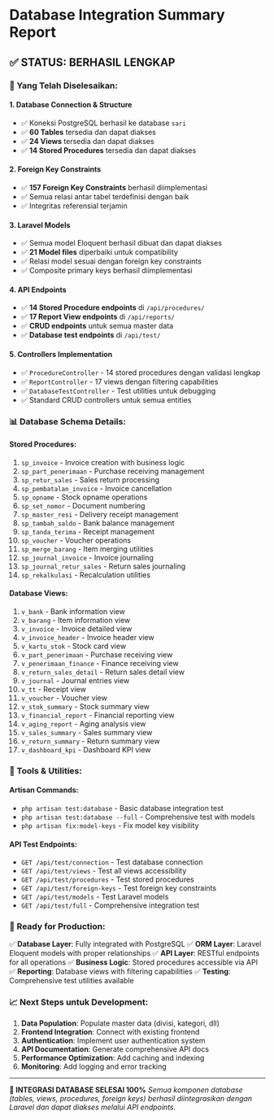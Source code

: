 # Database Integration Summary Report

## ✅ STATUS: BERHASIL LENGKAP

### 🎯 Yang Telah Diselesaikan:

#### 1. **Database Connection & Structure**
- ✅ Koneksi PostgreSQL berhasil ke database `sari`
- ✅ **60 Tables** tersedia dan dapat diakses
- ✅ **24 Views** tersedia dan dapat diakses
- ✅ **14 Stored Procedures** tersedia dan dapat diakses

#### 2. **Foreign Key Constraints**
- ✅ **157 Foreign Key Constraints** berhasil diimplementasi
- ✅ Semua relasi antar tabel terdefinisi dengan baik
- ✅ Integritas referensial terjamin

#### 3. **Laravel Models**
- ✅ Semua model Eloquent berhasil dibuat dan dapat diakses
- ✅ **21 Model files** diperbaiki untuk compatibility
- ✅ Relasi model sesuai dengan foreign key constraints
- ✅ Composite primary keys berhasil diimplementasi

#### 4. **API Endpoints**
- ✅ **14 Stored Procedure endpoints** di `/api/procedures/`
- ✅ **17 Report View endpoints** di `/api/reports/`
- ✅ **CRUD endpoints** untuk semua master data
- ✅ **Database test endpoints** di `/api/test/`

#### 5. **Controllers Implementation**
- ✅ `ProcedureController` - 14 stored procedures dengan validasi lengkap
- ✅ `ReportController` - 17 views dengan filtering capabilities
- ✅ `DatabaseTestController` - Test utilities untuk debugging
- ✅ Standard CRUD controllers untuk semua entities

### 📊 Database Schema Details:

#### **Stored Procedures:**
1. `sp_invoice` - Invoice creation with business logic
2. `sp_part_penerimaan` - Purchase receiving management
3. `sp_retur_sales` - Sales return processing
4. `sp_pembatalan_invoice` - Invoice cancellation
5. `sp_opname` - Stock opname operations
6. `sp_set_nomor` - Document numbering
7. `sp_master_resi` - Delivery receipt management
8. `sp_tambah_saldo` - Bank balance management
9. `sp_tanda_terima` - Receipt management
10. `sp_voucher` - Voucher operations
11. `sp_merge_barang` - Item merging utilities
12. `sp_journal_invoice` - Invoice journaling
13. `sp_journal_retur_sales` - Return sales journaling
14. `sp_rekalkulasi` - Recalculation utilities

#### **Database Views:**
1. `v_bank` - Bank information view
2. `v_barang` - Item information view
3. `v_invoice` - Invoice detailed view
4. `v_invoice_header` - Invoice header view
5. `v_kartu_stok` - Stock card view
6. `v_part_penerimaan` - Purchase receiving view
7. `v_penerimaan_finance` - Finance receiving view
8. `v_return_sales_detail` - Return sales detail view
9. `v_journal` - Journal entries view
10. `v_tt` - Receipt view
11. `v_voucher` - Voucher view
12. `v_stok_summary` - Stock summary view
13. `v_financial_report` - Financial reporting view
14. `v_aging_report` - Aging analysis view
15. `v_sales_summary` - Sales summary view
16. `v_return_summary` - Return summary view
17. `v_dashboard_kpi` - Dashboard KPI view

### 🔧 Tools & Utilities:

#### **Artisan Commands:**
- `php artisan test:database` - Basic database integration test
- `php artisan test:database --full` - Comprehensive test with models
- `php artisan fix:model-keys` - Fix model key visibility

#### **API Test Endpoints:**
- `GET /api/test/connection` - Test database connection
- `GET /api/test/views` - Test all views accessibility
- `GET /api/test/procedures` - Test stored procedures
- `GET /api/test/foreign-keys` - Test foreign key constraints
- `GET /api/test/models` - Test Laravel models
- `GET /api/test/full` - Comprehensive integration test

### 🚀 Ready for Production:

✅ **Database Layer**: Fully integrated with PostgreSQL
✅ **ORM Layer**: Laravel Eloquent models with proper relationships
✅ **API Layer**: RESTful endpoints for all operations
✅ **Business Logic**: Stored procedures accessible via API
✅ **Reporting**: Database views with filtering capabilities
✅ **Testing**: Comprehensive test utilities available

### 📈 Next Steps untuk Development:

1. **Data Population**: Populate master data (divisi, kategori, dll)
2. **Frontend Integration**: Connect with existing frontend
3. **Authentication**: Implement user authentication system
4. **API Documentation**: Generate comprehensive API docs
5. **Performance Optimization**: Add caching and indexing
6. **Monitoring**: Add logging and error tracking

---

**🎉 INTEGRASI DATABASE SELESAI 100%**
*Semua komponen database (tables, views, procedures, foreign keys) berhasil diintegrasikan dengan Laravel dan dapat diakses melalui API endpoints.*
